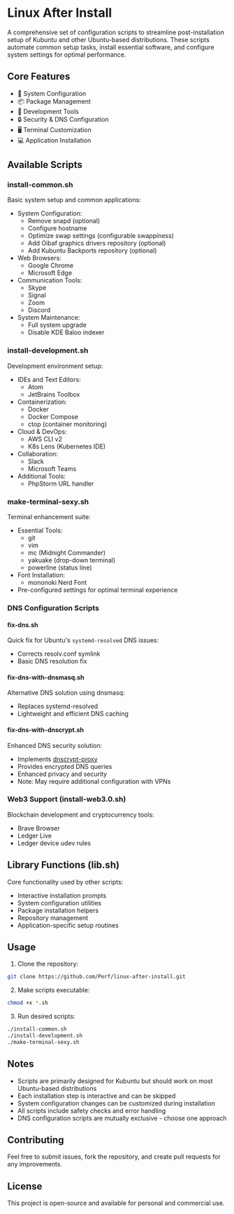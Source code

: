 # Linux After Install

A comprehensive set of configuration scripts to streamline post-installation setup of Kubuntu and other Ubuntu-based distributions. These scripts automate common setup tasks, install essential software, and configure system settings for optimal performance.

## Core Features

- 🔧 System Configuration
- 📦 Package Management
- 🚀 Development Tools
- 🔒 Security & DNS Configuration
- 🖥️ Terminal Customization
- 💻 Application Installation

## Available Scripts

### install-common.sh
Basic system setup and common applications:
- System Configuration:
  - Remove snapd (optional)
  - Configure hostname
  - Optimize swap settings (configurable swappiness)
  - Add Oibaf graphics drivers repository (optional)
  - Add Kubuntu Backports repository (optional)
- Web Browsers:
  - Google Chrome
  - Microsoft Edge
- Communication Tools:
  - Skype
  - Signal
  - Zoom
  - Discord
- System Maintenance:
  - Full system upgrade
  - Disable KDE Baloo indexer

### install-development.sh
Development environment setup:
- IDEs and Text Editors:
  - Atom
  - JetBrains Toolbox
- Containerization:
  - Docker
  - Docker Compose
  - ctop (container monitoring)
- Cloud & DevOps:
  - AWS CLI v2
  - K8s Lens (Kubernetes IDE)
- Collaboration:
  - Slack
  - Microsoft Teams
- Additional Tools:
  - PhpStorm URL handler

### make-terminal-sexy.sh
Terminal enhancement suite:
- Essential Tools:
  - git
  - vim
  - mc (Midnight Commander)
  - yakuake (drop-down terminal)
  - powerline (status line)
- Font Installation:
  - mononoki Nerd Font
- Pre-configured settings for optimal terminal experience

### DNS Configuration Scripts

#### fix-dns.sh
Quick fix for Ubuntu's `systemd-resolved` DNS issues:
- Corrects resolv.conf symlink
- Basic DNS resolution fix

#### fix-dns-with-dnsmasq.sh
Alternative DNS solution using dnsmasq:
- Replaces systemd-resolved
- Lightweight and efficient DNS caching

#### fix-dns-with-dnscrypt.sh
Enhanced DNS security solution:
- Implements [dnscrypt-proxy](https://github.com/DNSCrypt/dnscrypt-proxy)
- Provides encrypted DNS queries
- Enhanced privacy and security
- Note: May require additional configuration with VPNs

### Web3 Support (install-web3.0.sh)
Blockchain development and cryptocurrency tools:
- Brave Browser
- Ledger Live
- Ledger device udev rules

## Library Functions (lib.sh)
Core functionality used by other scripts:
- Interactive installation prompts
- System configuration utilities
- Package installation helpers
- Repository management
- Application-specific setup routines

## Usage

1. Clone the repository:
```bash
git clone https://github.com/Perf/linux-after-install.git
```

2. Make scripts executable:
```bash
chmod +x *.sh
```

3. Run desired scripts:
```bash
./install-common.sh
./install-development.sh
./make-terminal-sexy.sh
```

## Notes

- Scripts are primarily designed for Kubuntu but should work on most Ubuntu-based distributions
- Each installation step is interactive and can be skipped
- System configuration changes can be customized during installation
- All scripts include safety checks and error handling
- DNS configuration scripts are mutually exclusive - choose one approach

## Contributing

Feel free to submit issues, fork the repository, and create pull requests for any improvements.

## License

This project is open-source and available for personal and commercial use.